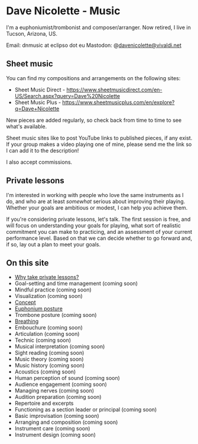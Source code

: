 # Dave Nicolette - Music 

I'm a euphoniumist/trombonist and composer/arranger. Now retired, I live in Tucson, Arizona, US.

Email: dnmusic at eclipso dot eu
Mastodon: @davenicolette@vivaldi.net

## Sheet music 

You can find my compositions and arrangements on the following sites:

- Sheet Music Direct - https://www.sheetmusicdirect.com/en-US/Search.aspx?query=Dave%20Nicolette 
- Sheet Music Plus - https://www.sheetmusicplus.com/en/explore?q=Dave+Nicolette 

New pieces are added regularly, so check back from time to time to see what's available.

Sheet music sites like to post YouTube links to published pieces, if any exist. If your group makes a video playing one of mine, please send me the link so I can add it to the description!

I also accept commissions. 

## Private lessons 

I'm interested in working with people who love the same instruments as I do, and who are at least _somewhat_ serious about improving their playing. Whether your goals are ambitious or modest, I can help you achieve them. 

If you're considering private lessons, let's talk. The first session is free, and will focus on understanding your goals for playing, what sort of realistic commitment you can make to practicing, and an assessment of your current performance level. Based on that we can decide whether to go forward and, if so, lay out a plan to meet your goals. 

## On this site 

- [Why take private lessons?](/why-take-private-lessons.md)
- Goal-setting and time management (coming soon)
- Mindful practice (coming soon) 
- Visualization (coming soon) 
- [Concept](concept.md)
- [Euphonium posture](euphonium-posture.md)
- Trombone posture (coming soon) 
- [Breathing](breathing.md)
- Embouchure (coming soon) 
- Articulation (coming soon) 
- Technic (coming soon) 
- Musical interpretation (coming soon) 
- Sight reading (coming soon) 
- Music theory (coming soon) 
- Music history (coming soon) 
- Acoustics (coming soon) 
- Human perception of sound (coming soon) 
- Audience engagement (coming soon) 
- Managing nerves (coming soon) 
- Audition preparation (coming soon) 
- Repertoire and excerpts 
- Functioning as a section leader or principal (coming soon)
- Basic improvisation (coming soon)
- Arranging and composition (coming soon)
- Instrument care (coming soon)
- Instrument design (coming soon)


